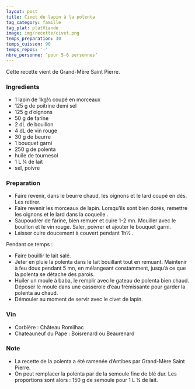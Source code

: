 ```yaml
---
layout: post
title: Civet de lapin à la polenta
tag_category: famille
tag_plat: platViande
image: img/recette/civet.png
temps_preparation: 30
temps_cuisson: 90
temps_repos: '-'
nbre_personne: ‘pour 5-6 personnes’
---
```

Cette recette vient de Grand-Mère Saint Pierre.

### Ingredients
* 1 lapin de 1kg½ coupé en morceaux
* 125 g de poitrine demi sel
* 125 g d’oignons
* 50 g de farine
* 2 dL de bouillon
* 4 dL de vin rouge
* 30 g de beurre
* 1 bouquet garni
* 250 g de polenta
* huile de tournesol
* 1 L ¼ de lait
* sel, poivre


### Preparation
* Faire revenir, dans le beurre chaud, les oignons et le lard coupé en dés. Les retirer.
* Faire revenir les morceaux de lapin. Lorsqu’ils sont bien dorés, remettre les oignons et le lard dans la coquelle .
* Saupoudrer de farine, bien remuer et cuire 1-2 mn. Mouiller avec le bouillon et le vin rouge. Saler, poivrer et ajouter le bouquet garni.
* Laisser cuire doucement à couvert pendant 1h½ .

Pendant ce temps :
* Faire bouillir le lait salé.
* Jeter en pluie la polenta dans le lait bouillant tout en remuant. Maintenir à feu doux pendant 5 mn, en mélangeant constamment, jusqu’à ce que la polenta se détache des parois.
* Huiler un moule à baba, le remplir avec le gateau de polenta bien chaud. Déposer le moule dans une casserole d’eau frémissante pour garder la polenta au chaud.
* Démouler au moment de servir avec le civet de lapin.


### Vin
* Corbière : Château Romilhac
* Chateauneuf du Pape : Boisrenard ou Beaurenard


### Note
* La recette de la polenta a été ramenée d’Antibes par Grand-Mère Saint Pierre.
* On peut remplacer la polenta par de la semoule fine de blé dur. Les proportions sont alors : 150 g de semoule pour 1 L ¼ de lait.  
